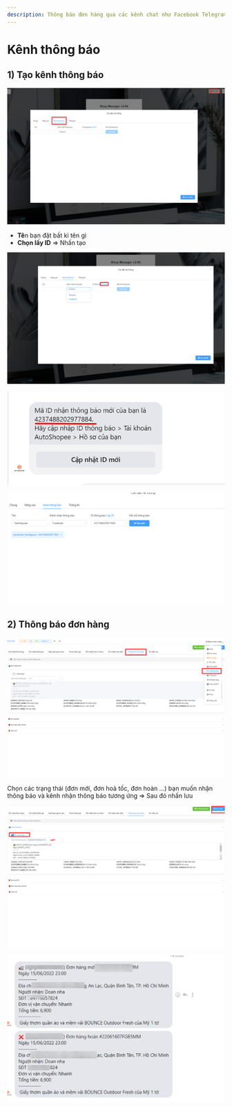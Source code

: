 ```yaml
---
description: Thông báo đơn hàng qua các kênh chat như Facebook Telegram
---
```


# Kênh thông báo

## 1) Tạo kênh thông báo

![Chọn Tab Kênh thông báo](<../../.gitbook/assets/image (274).png>)

* **Tê**n bạn đặt bất kì tên gì
* **Chọn lấy ID** => Nhấn tạo

![Chọn Lấy ID](<../../.gitbook/assets/image (320) (1).png>)

![Bạn sẽ nhận được ID này từ Facebook](<../../.gitbook/assets/image (319).png>)

![Dán mã ID => Nhấn Tạo](<../../.gitbook/assets/image (287).png>)

## 2) Thông báo đơn hàng

![Chọn Tab Thông báo đơn hàng](<../../.gitbook/assets/image (316).png>)

Chọn các trạng thái (đơn mới, đơn hoả tốc, đơn hoàn ...) bạn muốn nhận thông báo và kênh nhận thông báo tương ứng => Sau đó nhấn lưu

![Lưu cài đặt](<../../.gitbook/assets/image (297).png>)



![Đây là kết quả](<../../.gitbook/assets/image (293).png>)
